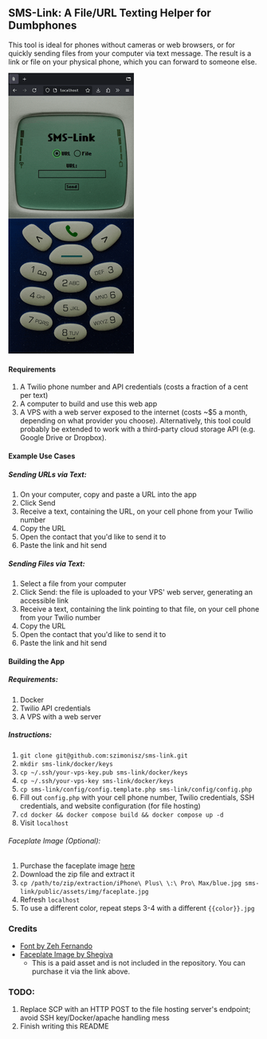 ## SMS-Link: A File/URL Texting Helper for Dumbphones

This tool is ideal for phones without cameras or web browsers, or for quickly sending files from your computer via text message. The result is a link or file on your physical phone, which you can forward to someone else.

<img src="demo.gif" width=50%>

#### Requirements

1. A Twilio phone number and API credentials (costs a fraction of a cent per text)
2. A computer to build and use this web app
3. A VPS with a web server exposed to the internet (costs ~$5 a month, depending on what provider you choose). Alternatively, this tool could probably be extended to work with a third-party cloud storage API (e.g. Google Drive or Dropbox).

#### Example Use Cases

##### Sending URLs via Text:

1. On your computer, copy and paste a URL into the app
2. Click Send
3. Receive a text, containing the URL, on your cell phone from your Twilio number
4. Copy the URL
5. Open the contact that you'd like to send it to
6. Paste the link and hit send

##### Sending Files via Text:

1. Select a file from your computer
2. Click Send: the file is uploaded to your VPS' web server, generating an accessible link
3. Receive a text, containing the link pointing to that file, on your cell phone from your Twilio number
4. Copy the URL
5. Open the contact that you'd like to send it to
6. Paste the link and hit send

#### Building the App

##### Requirements:

1. Docker
2. Twilio API credentials
3. A VPS with a web server

##### Instructions:

1. `git clone git@github.com:szimonisz/sms-link.git`
2. `mkdir sms-link/docker/keys`
3. `cp ~/.ssh/your-vps-key.pub sms-link/docker/keys`
4. `cp ~/.ssh/your-vps-key sms-link/docker/keys`
5. `cp sms-link/config/config.template.php sms-link/config/config.php`
6. Fill out `config.php` with your cell phone number, Twilio credentials, SSH credentials, and website configuration (for file hosting)
7. `cd docker && docker compose build && docker compose up -d`
8. Visit `localhost`

###### Faceplate Image (Optional):

1. Purchase the faceplate image [here](https://shegiva.gumroad.com/l/iphonewallpaperretro?layout=profile&recommended_by=library)
2. Download the zip file and extract it
3. `cp /path/to/zip/extraction/iPhone\ Plus\ \:\ Pro\ Max/blue.jpg sms-link/public/assets/img/faceplate.jpg`
4. Refresh `localhost`
5. To use a different color, repeat steps 3-4 with a different `{{color}}.jpg`

### Credits

* [Font by Zeh Fernando](https://www.dafont.com/nokia-cellphone.font)
* [Faceplate Image by Shegiva](https://shegiva.gumroad.com/l/iphonewallpaperretro?layout=profile&recommended_by=library)
  * This is a paid asset and is not included in the repository. You can purchase it via the link above.

### TODO:

1. Replace SCP with an HTTP POST to the file hosting server's endpoint; avoid SSH key/Docker/apache handling mess
2. Finish writing this README
